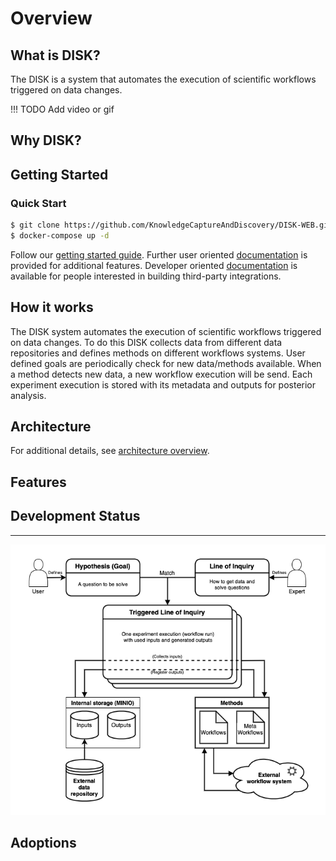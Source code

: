 # Overview

## What is DISK?

The DISK is a system that automates the execution of scientific workflows triggered on data changes. 

!!! TODO
    Add video or gif


## Why DISK?


## Getting Started


### Quick Start

```bash
$ git clone https://github.com/KnowledgeCaptureAndDiscovery/DISK-WEB.git
$ docker-compose up -d
```

Follow our [getting started guide](getting-started.md). Further user oriented [documentation](user-guide/)
is provided for additional features. Developer oriented [documentation](developer-guide/) is available for people interested in building third-party integrations.



## How it works

The DISK system automates the execution of scientific workflows triggered on data changes.
To do this DISK collects data from different data repositories and defines methods on different workflows systems.
User defined goals are periodically check for new data/methods available. When a method detects new data, a new workflow execution will be send.
Each experiment execution is stored with its metadata and outputs for posterior analysis.

## Architecture

For additional details, see [architecture overview](operator-manual/architecture.md).

## Features

## Development Status

---

![Disk overview](figures/DISK-overview.png "DISK Overview")



## Adoptions
